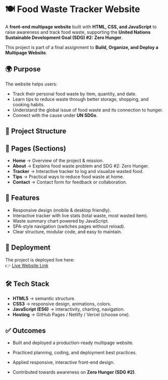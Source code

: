 # 🍽️ Food Waste Tracker Website

A **front-end multipage website** built with **HTML, CSS, and JavaScript** to raise awareness and track food waste, supporting the **United Nations Sustainable Development Goal (SDG) #2: Zero Hunger**.

This project is part of a final assignment to **Build, Organize, and Deploy a Multipage Website**.

## 🌍 Purpose
The website helps users:
- Track their personal food waste by item, quantity, and date.  
- Learn tips to reduce waste through better storage, shopping, and cooking habits.  
- Understand the global issue of food waste and its connection to hunger.  
- Connect with the cause under **UN SDGs**.

## 📂 Project Structure

## 📑 Pages (Sections)
- **Home** → Overview of the project & mission.  
- **About** → Explains food waste problem and SDG #2: Zero Hunger.  
- **Tracker** → Interactive tracker to log and visualize wasted food.  
- **Tips** → Practical ways to reduce food waste at home.  
- **Contact** → Contact form for feedback or collaboration.  

## 🎨 Features
- Responsive design (mobile & desktop friendly).  
- Interactive tracker with live stats (total waste, most wasted item).  
- Waste summary chart powered by JavaScript.  
- SPA-style navigation (switches pages without reload).  
- Clear structure, modular code, and easy to maintain.  

## 🚀 Deployment
The project is deployed live here:  
👉 [Live Website Link]( https://eng-maoga.github.io/plp-webtechnologies-classroom-july2025-july-2025-final-project-and-deployment-Final-Project-and-Dep/)

## 🛠️ Tech Stack
- **HTML5** → semantic structure.  
- **CSS3** → responsive design, animations, colors.  
- **JavaScript (ES6)** → interactivity, charting, navigation.  
- **Hosting** → GitHub Pages / Netlify / Vercel (choose one).  

## ✅ Outcomes
- Built and deployed a production-ready multipage website.  
- Practiced planning, coding, and deployment best practices.  
- Applied responsive, interactive front-end design.  

- Contributed towards awareness on **Zero Hunger (SDG #2)**.  
